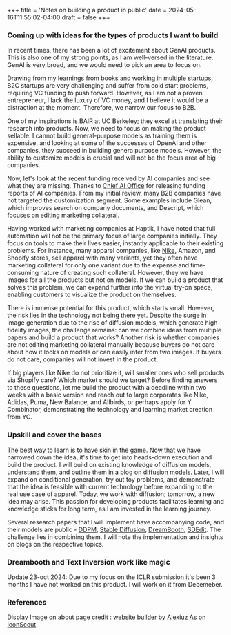 +++
title = 'Notes on building a product in public'
date = 2024-05-16T11:55:02-04:00
draft = false
+++


### Coming up with ideas for the types of products I want to build

In recent times, there has been a lot of excitement about GenAI products. This is also one of my strong points, as I am well-versed in the literature. GenAI is very broad, and we would need to pick an area to focus on. 

Drawing from my learnings from books and working in multiple startups, B2C startups are very challenging and suffer from cold start problems, requiring VC funding to push forward. However, as I am not a proven entrepreneur, I lack the luxury of VC money, and I believe it would be a distraction at the moment. Therefore, we narrow our focus to B2B.

One of my inspirations is BAIR at UC Berkeley; they excel at translating their research into products. Now, we need to focus on making the product sellable. I cannot build general-purpose models as training them is expensive, and looking at some of the successes of OpenAI and other companies, they succeed in building genera purpose models. However, the ability to customize models is crucial and will not be the focus area of big companies.

Now, let's look at the recent funding received by AI companies and see what they are missing. Thanks to [Chief AI Office](https://www.chiefaioffice.xyz/c/database) for releasing funding reports of AI companies. From my initial review, many B2B companies have not targeted the customization segment. Some examples include Glean, which improves search on company documents, and Descript, which focuses on editing marketing collateral.

Having worked with marketing companies at Haptik, I have noted that full automation will not be the primary focus of large companies initially. They focus on tools to make their lives easier, instantly applicable to their existing problems. For instance, many apparel companies, like [Nike](https://www.nike.com/t/pegasus-40-mens-road-running-shoes-zD8H1c/DV3853-002), Amazon, and Shopify stores, sell apparel with many variants, yet they often have marketing collateral for only one variant due to the expense and time-consuming nature of creating such collateral. However, they we have images for all the products but not on models. If we can build a product that solves this problem, we can expand further into the virtual try-on space, enabling customers to visualize the product on themselves. 

There is immense potential for this product, which starts small. However, the risk lies in the technology not being there yet. Despite the surge in image generation due to the rise of diffusion models, which generate high-fidelity images, the challenge remains: can we combine ideas from multiple papers and build a product that works? Another risk is whether companies are not editing marketing collateral manually because buyers do not care about how it looks on models or can easily infer from two images. If buyers do not care, companies will not invest in the product.

If big players like Nike do not prioritize it, will smaller ones who sell products via Shopify care? Which market should we target? Before finding answers to these questions, let me build the product with a deadline within two weeks with a basic version and reach out to large corporates like Nike, Adidas, Puma, New Balance, and Allbirds, or perhaps apply for Y Combinator, demonstrating the technology and learning market creation from YC.

### Upskill and cover the bases

The best way to learn is to have skin in the game. Now that we have narrowed down the idea, it's time to get into heads-down execution and build the product. I will build on existing knowledge of diffusion models, understand them, and outline them in a blog on [diffusion models](https://sachit3022.github.io/other-blog/posts/diffusion/). Later, I will expand on conditional generation, try out toy problems, and demonstrate that the idea is feasible with current technology before expanding to the real use case of apparel. Today, we work with diffusion; tomorrow, a new idea may arise. This passion for developing products facilitates learning and knowledge sticks for long term, as I am invested in the learning journey.

Several research papers that I will implement have accompanying code, and their models are public - [DDPM](https://arxiv.org/pdf/2006.11239), [Stable Diffusion](https://stability.ai/news/stable-diffusion-v2-release), [DreamBooth](https://dreambooth.github.io/), [SDEdit](https://arxiv.org/pdf/2108.01073). The challenge lies in combining them. I will note the implementation and insights on blogs on the respective topics.

### Dreambooth and Text Inversion work like magic

Update 23-oct 2024: Due to my focus on the ICLR submission it's been 3 months I have not worked on this product. I will work on it from Decemeber.


### References

Display Image on about page credit :  <a href="https://iconscout.com/icons/website-builder" class="text-underline font-size-sm" target="_blank">website builder</a> by <a href="https://iconscout.com/contributors/WHCompare" class="text-underline font-size-sm">Alexiuz As</a> on <a href="https://iconscout.com" class="text-underline font-size-sm">IconScout</a>
